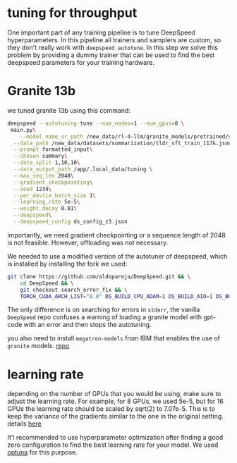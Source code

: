 # tuning for throughput

One important part of any training pipeline is to tune DeepSpeed hyperparameters. In this pipeline all trainers and samplers are custom, so they don't really work with `deepspeed autotune`. In this step we solve this problem by providing a dummy trainer that can be used to find the best deepspeed parameters for your training hardware.

# Granite 13b

we tuned granite 13b using this command:
```bash
deepspeed --autotuning tune --num_nodes=1 --num_gpus=8 \
 main.py\
    --model_name_or_path /new_data/rl-4-llm/granite_models/pretrained/step_225000_ckpt/\
  --data_path /new_data/datasets/summarization/tldr_sft_train_117k.jsonl \
  --prompt formatted_input\
  --chosen summary\
  --data_split 1,10,10\
  --data_output_path /app/.local_data/tuning \
  --max_seq_len 2048\
  --gradient_checkpointing\
  --seed 1234\
  --per_device_batch_size 1\
  --learning_rate 5e-5\
  --weight_decay 0.01\
  --deepspeed\
  --deepspeed_config ds_config_z3.json
```

importantly, we need gradient checkpointing or a sequence length of 2048 is not feasible. However, offloading was not necessary.

We needed to use a modified version of the autotuner of deepspeed, which is installed by installing the fork we used:

```bash
git clone https://github.com/aldopareja/DeepSpeed.git && \
    cd DeepSpeed && \
    git checkout search_error_fix && \
    TORCH_CUDA_ARCH_LIST="8.0" DS_BUILD_CPU_ADAM=1 DS_BUILD_AIO=1 DS_BUILD_UTILS=1 DS_BUILD_FUSED_ADAM=1 pip install -v --global-option="build_ext" --global-option="-j8" --no-cache-dir -e .[autotuning_ml,autotuning]
```

The only difference is on searching for errors in `stderr`, the vanilla `DeepSpeed` repo confuses a warning of loading a granite model with gpt-code with an error and then stops the autotuning.

you also need to install `megatron-models` from IBM that enables the use of `granite` models. [repo](github.ibm.com/ai-models-architectures/megatron-models.git)


# learning rate

depending on the number of GPUs that you would be using, make sure to adjust the learning rate. For example, for 8 GPUs, we used 5e-5, but for 16 GPUs the learning rate should be scaled by sqrt(2) to 7.07e-5. This is to keep the variance of the gradients similar to the one in the original setting. details [here](https://github.com/Lightning-AI/lightning/discussions/3706#discussioncomment-900300)

It'l recommended to use hyperparameter optimization after finding a good zero configuration to find the best learning rate for your model. We used [optuna](https://optuna.org/) for this purpose.



